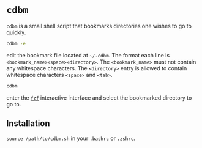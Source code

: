 # `cdbm`

`cdbm` is a small shell script that bookmarks directories one wishes to go to quickly.

```bash
cdbm -e
```

edit the bookmark file located at `~/.cdbm`.
The format each line is `<bookmark_name><space><directory>`.
The `<bookmark_name>` must not contain any whitespace characters.
The `<directory>` entry is allowed to contain whitespace characters `<space>` and `<tab>`.


```bash
cdbm
```

enter the [`fzf`](https://github.com/junegunn/fzf) interactive interface and select the bookmarked directory to go to.


## Installation

`source /path/to/cdbm.sh` in your `.bashrc` or `.zshrc`.

